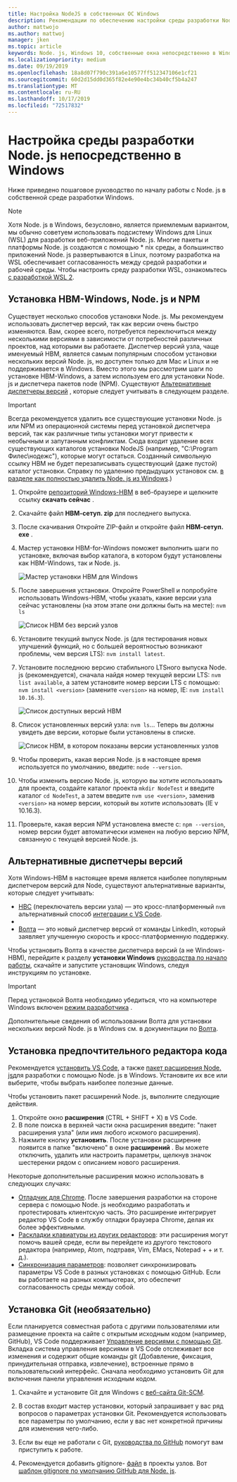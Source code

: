 ```yaml
---
title: Настройка NodeJS в собственных ОС Windows
description: Рекомендации по обеспечению настройки среды разработки Node. js непосредственно в Windows.
author: mattwojo
ms.author: mattwoj
manager: jken
ms.topic: article
keywords: Node. js, Windows 10, собственные окна непосредственно в Windows
ms.localizationpriority: medium
ms.date: 09/19/2019
ms.openlocfilehash: 18a8d07f790c391a6e10577ff512347106e1cf21
ms.sourcegitcommit: 60d2d15dd0d365f82e4e90e4bc34b40cf5b4a247
ms.translationtype: MT
ms.contentlocale: ru-RU
ms.lasthandoff: 10/17/2019
ms.locfileid: "72517832"
---
```

# <a name="set-up-your-nodejs-development-environment-directly-on-windows"></a>Настройка среды разработки Node. js непосредственно в Windows

Ниже приведено пошаговое руководство по началу работы с Node. js в собственной среде разработки Windows.

> [!NOTE]
> Хотя Node. js в Windows, безусловно, является приемлемым вариантом, мы обычно советуем использовать подсистему Windows для Linux (WSL) для разработки веб-приложений Node. js. Многие пакеты и платформы Node. js создаются с помощью * nix среды, а большинство приложений Node. js развертываются в Linux, поэтому разработка на WSL обеспечивает согласованность между средой разработки и рабочей среды. Чтобы настроить среду разработки WSL, ознакомьтесь [с разработкой WSL 2](./setup-on-wsl2.md).

## <a name="install-nvm-windows-nodejs-and-npm"></a>Установка НВМ-Windows, Node. js и NPM

Существует несколько способов установки Node. js. Мы рекомендуем использовать диспетчер версий, так как версии очень быстро изменяются. Вам, скорее всего, потребуется переключиться между несколькими версиями в зависимости от потребностей различных проектов, над которыми вы работаете. Диспетчер версий узла, чаще именуемый НВМ, является самым популярным способом установки нескольких версий Node. js, но доступен только для Mac и Linux и не поддерживается в Windows. Вместо этого мы рассмотрим шаги по установке НВМ-Windows, а затем используем его для установки Node. js и диспетчера пакетов node (NPM). Существуют [Альтернативные диспетчеры версий](#alternative-version-managers) , которые следует учитывать в следующем разделе.

> [!IMPORTANT]
> Всегда рекомендуется удалить все существующие установки Node. js или NPM из операционной системы перед установкой диспетчера версий, так как различные типы установки могут привести к необычным и запутанным конфликтам. Сюда входит удаление всех существующих каталогов установки NodeJS (например, "C:\Program Филес\нодежс"), которые могут остаться. Созданный символьную ссылку НВМ не будет перезаписывать существующий (даже пустой) каталог установки. Справку по удалению предыдущих установок см. [в разделе как полностью удалить Node. js из Windows](https://stackoverflow.com/questions/20711240/how-to-completely-remove-node-js-from-windows).)

1. Откройте [репозиторий Windows-НВМ](https://github.com/coreybutler/nvm-windows#node-version-manager-nvm-for-windows) в веб-браузере и щелкните ссылку **скачать сейчас** .
2. Скачайте файл **НВМ-сетуп. zip** для последнего выпуска.
3. После скачивания Откройте ZIP-файл и откройте файл **НВМ-сетуп. exe** .
4. Мастер установки НВМ-for-Windows поможет выполнить шаги по установке, включая выбор каталога, в котором будут установлены как НВМ-Windows, так и Node. js.

    ![Мастер установки НВМ для Windows](../images/install-nvm-for-windows-wizard.png)

5. После завершения установки. Откройте PowerShell и попробуйте использовать Windows-НВМ, чтобы указать, какие версии узла сейчас установлены (на этом этапе они должны быть на месте): `nvm ls`

    ![Список НВМ без версий узлов](../images/windows-nvm-powershell-no-node.png)

6. Установите текущий выпуск Node. js (для тестирования новых улучшений функций, но с большей вероятностью возникают проблемы, чем версия LTS): `nvm install latest`.
7. Установите последнюю версию стабильного LTSного выпуска Node. js (рекомендуется), сначала найдя номер текущей версии LTS: `nvm list available`, а затем установите номер версии LTS с помощью: `nvm install <version>` (замените `<version>` на номер, IE: `nvm install 10.16.3`).

    ![Список доступных версий НВМ](../images/windows-nvm-list.png)

8. Список установленных версий узла: `nvm ls`... Теперь вы должны увидеть две версии, которые были установлены в списке.

    ![Список НВМ, в котором показаны версии установленных узлов](../images/windows-nvm-node-installs.png)

9. Чтобы проверить, какая версия Node. js в настоящее время используется по умолчанию, введите: `node --version`.
10. Чтобы изменить версию Node. js, которую вы хотите использовать для проекта, создайте каталог проекта `mkdir NodeTest` и введите каталог `cd NodeTest`, а затем введите `nvm use <version>`, заменив `<version>` на номер версии, который вы хотите использовать (IE v 10.16.3).
11. Проверьте, какая версия NPM установлена вместе с: `npm --version`, номер версии будет автоматически изменен на любую версию NPM, связанную с текущей версией Node. js.

## <a name="alternative-version-managers"></a>Альтернативные диспетчеры версий

Хотя Windows-НВМ в настоящее время является наиболее популярным диспетчером версий для Node, существуют альтернативные варианты, которые следует учитывать:

- [НВС](https://github.com/jasongin/nvs) (переключатель версии узла) — это кросс-платформенный `nvm` альтернативный способ [интеграции с VS Code](https://github.com/jasongin/nvs/blob/master/doc/VSCODE.md).
- 
- [Волта](https://github.com/volta-cli/volta#installing-volta) — это новый диспетчер версий от команды LinkedIn, который заявляет улучшенную скорость и кросс-платформенную поддержку.

Чтобы установить Волта в качестве диспетчера версий (а не Windows-НВМ), перейдите к разделу **установки Windows** [руководства по начало работы](https://docs.volta.sh/guide/getting-started), скачайте и запустите установщик Windows, следуя инструкциям по установке.

> [!IMPORTANT]
> Перед установкой Волта необходимо убедиться, что на компьютере Windows включен [режим разработчика](https://docs.microsoft.com/en-us/windows/uwp/get-started/enable-your-device-for-development#accessing-settings-for-developers) .

Дополнительные сведения об использовании Волта для установки нескольких версий Node. js в Windows см. в документации по [Волта](https://docs.volta.sh/guide/understanding#managing-your-toolchain).

## <a name="install-your-favorite-code-editor"></a>Установка предпочтительного редактора кода

Рекомендуется [установить VS Code](https://code.visualstudio.com), а также [пакет расширения Node. js](https://marketplace.visualstudio.com/items?itemName=waderyan.nodejs-extension-pack)для разработки с помощью Node. js в Windows. Установите их все или выберите, чтобы выбрать наиболее полезные данные.

Чтобы установить пакет расширений Node. js, выполните следующие действия.

1. Откройте окно **расширения** (CTRL + SHIFT + X) в VS Code.
2. В поле поиска в верхней части окна расширения введите: "пакет расширения узла" (или имя любого искомого расширения).
3. Нажмите кнопку **установить**. После установки расширение появится в папке "включено" в окне **расширений** . Вы можете отключить, удалить или настроить параметры, щелкнув значок шестеренки рядом с описанием нового расширения.

Некоторые дополнительные расширения можно использовать в следующих случаях:

- [Отладчик для Chrome](https://code.visualstudio.com/blogs/2016/02/23/introducing-chrome-debugger-for-vs-code). После завершения разработки на стороне сервера с помощью Node. js необходимо разработать и протестировать клиентскую часть. Это расширение интегрирует редактор VS Code в службу отладки браузера Chrome, делая их более эффективными.
- [Раскладки клавиатуры из других редакторов](https://marketplace.visualstudio.com/search?target=VSCode&category=Keymaps&sortBy=Downloads): эти расширения могут помочь вашей среде, если вы перейдете из другого текстового редактора (например, Atom, подтравя, Vim, EMacs, Notepad + + и т. д.).
- [Синхронизация параметров](https://marketplace.visualstudio.com/items?itemName=Shan.code-settings-sync): позволяет синхронизировать параметры VS Code в разных установках с помощью GitHub. Если вы работаете на разных компьютерах, это обеспечит согласованность среды между собой.

## <a name="install-git-optional"></a>Установка Git (необязательно)

Если планируется совместная работа с другими пользователями или размещение проекта на сайте с открытым исходным кодом (например, GitHub), VS Code поддерживает [Управление версиями с помощью Git](https://code.visualstudio.com/docs/editor/versioncontrol#_git-support). Вкладка система управления версиями в VS Code отслеживает все изменения и содержит общие команды git (Добавление, фиксация, принудительная отправка, извлечение), встроенные прямо в пользовательский интерфейс. Сначала необходимо установить Git для включения панели управления исходным кодом.

1. Скачайте и установите Git для Windows с [веб-сайта Git-SCM](https://git-scm.com/download/win).

2. В состав входит мастер установки, который запрашивает у вас ряд вопросов о параметрах установки Git. Рекомендуется использовать все параметры по умолчанию, если у вас нет конкретной причины для изменения чего-либо.

3. Если вы еще не работали с Git, [руководства по GitHub](https://guides.github.com/) помогут вам приступить к работе.

4. Рекомендуется добавить gitignore- [файл](https://help.github.com/en/articles/ignoring-files) в проекты узлов. Вот [шаблон gitignore по умолчанию GitHub для Node. js](https://github.com/github/gitignore/blob/master/Node.gitignore).
